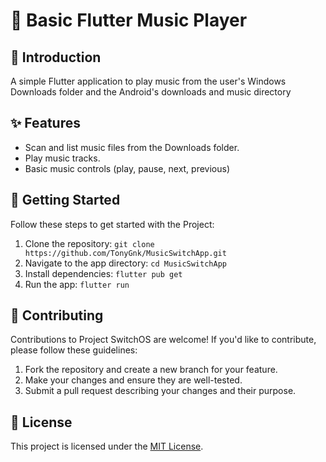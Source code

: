 # 🎵 Basic Flutter Music Player

## 🌟 Introduction

A simple Flutter application to play music from the user's Windows Downloads folder and the Android's downloads and music directory

## ✨ Features

- Scan and list music files from the Downloads folder.
- Play music tracks.
- Basic music controls (play, pause, next, previous)

## 🚀 Getting Started

Follow these steps to get started with the Project:

1. Clone the repository: `git clone https://github.com/TonyGnk/MusicSwitchApp.git`
2. Navigate to the app directory: `cd MusicSwitchApp`
3. Install dependencies: `flutter pub get`
4. Run the app: `flutter run`

## 🤝 Contributing

Contributions to Project SwitchOS are welcome! If you'd like to contribute, please follow these guidelines:

1. Fork the repository and create a new branch for your feature.
2. Make your changes and ensure they are well-tested.
3. Submit a pull request describing your changes and their purpose.

## 📄 License

This project is licensed under the [MIT License](LICENSE).
